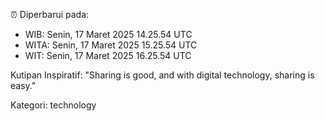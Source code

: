 ⏰ Diperbarui pada:
- WIB: Senin, 17 Maret 2025 14.25.54 UTC
- WITA: Senin, 17 Maret 2025 15.25.54 UTC
- WIT: Senin, 17 Maret 2025 16.25.54 UTC

Kutipan Inspiratif:
"Sharing is good, and with digital technology, sharing is easy."


Kategori: technology

